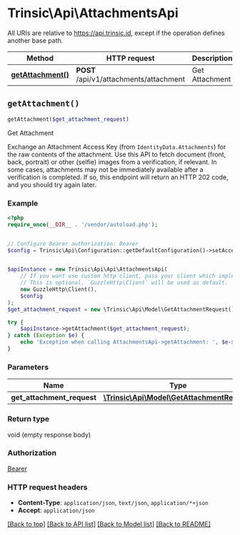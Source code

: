 # Trinsic\Api\AttachmentsApi

All URIs are relative to https://api.trinsic.id, except if the operation defines another base path.

| Method | HTTP request | Description |
| ------------- | ------------- | ------------- |
| [**getAttachment()**](AttachmentsApi.md#getAttachment) | **POST** /api/v1/attachments/attachment | Get Attachment |


## `getAttachment()`

```php
getAttachment($get_attachment_request)
```

Get Attachment

Exchange an Attachment Access Key (from `IdentityData.Attachments`) for the raw contents of the attachment.                Use this API to fetch document (front, back, portrait) or other (selfie) images from a verification, if relevant.                In some cases, attachments may not be immediately available after a verification is completed. If so, this endpoint will return an HTTP 202 code, and you should try again later.

### Example

```php
<?php
require_once(__DIR__ . '/vendor/autoload.php');


// Configure Bearer authorization: Bearer
$config = Trinsic\Api\Configuration::getDefaultConfiguration()->setAccessToken('YOUR_ACCESS_TOKEN');


$apiInstance = new Trinsic\Api\Api\AttachmentsApi(
    // If you want use custom http client, pass your client which implements `GuzzleHttp\ClientInterface`.
    // This is optional, `GuzzleHttp\Client` will be used as default.
    new GuzzleHttp\Client(),
    $config
);
$get_attachment_request = new \Trinsic\Api\Model\GetAttachmentRequest(); // \Trinsic\Api\Model\GetAttachmentRequest

try {
    $apiInstance->getAttachment($get_attachment_request);
} catch (Exception $e) {
    echo 'Exception when calling AttachmentsApi->getAttachment: ', $e->getMessage(), PHP_EOL;
}
```

### Parameters

| Name | Type | Description  | Notes |
| ------------- | ------------- | ------------- | ------------- |
| **get_attachment_request** | [**\Trinsic\Api\Model\GetAttachmentRequest**](../Model/GetAttachmentRequest.md)|  | [optional] |

### Return type

void (empty response body)

### Authorization

[Bearer](../../README.md#Bearer)

### HTTP request headers

- **Content-Type**: `application/json`, `text/json`, `application/*+json`
- **Accept**: `application/json`

[[Back to top]](#) [[Back to API list]](../../README.md#endpoints)
[[Back to Model list]](../../README.md#models)
[[Back to README]](../../README.md)
